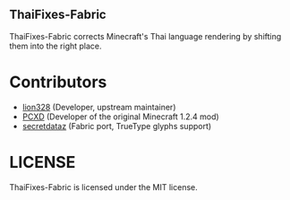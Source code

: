 ## ThaiFixes-Fabric
ThaiFixes-Fabric corrects Minecraft's Thai language rendering by shifting them into the right place.

# Contributors
- [lion328](http://github.com/lion328) (Developer, upstream maintainer)
- [PCXD](http://pcxd.me) (Developer of the original Minecraft 1.2.4 mod)
- [secretdataz](https://github.com/secretdataz) (Fabric port, TrueType glyphs support)

# LICENSE
ThaiFixes-Fabric is licensed under the MIT license.
